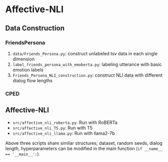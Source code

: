 # Affective-NLI

## Data Construction


### FriendsPersona

1. `data/Friends_Persona.py`: construct unlabeled tsv data in each single dimension
2. `label_friends_persona_with_emoberta.py`: labeling utterance with basic emotion labels
3. `Friends_Persona_NLI_construction.py`: construct NLI data with different dialog flow lengths


### CPED


## Affective-NLI

- `src/affective_nli_roberta.py`: Run with RoBERTa
- `src/affective_nli_T5.py`: Run with T5
- `src/affective_nli_llama.py`: Run with llama2-7b 



Above three scripts share similar structures; dataset, random seeds, dialog length, hyperparameters can be modified in the main function (`if __name__ == '__main__':`).

